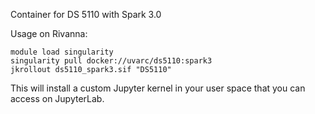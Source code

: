 Container for DS 5110 with Spark 3.0

Usage on Rivanna:
```
module load singularity
singularity pull docker://uvarc/ds5110:spark3
jkrollout ds5110_spark3.sif "DS5110"
```

This will install a custom Jupyter kernel in your user space that you can access on JupyterLab.
